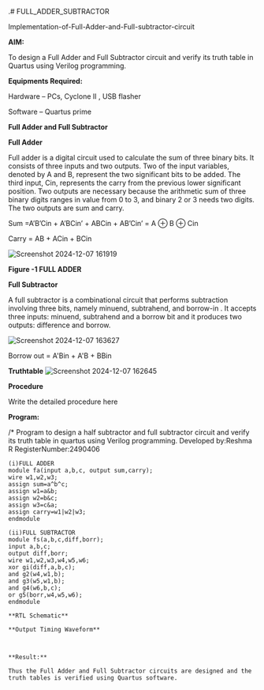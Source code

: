 .# FULL_ADDER_SUBTRACTOR

Implementation-of-Full-Adder-and-Full-subtractor-circuit

**AIM:**

To design a Full Adder and Full Subtractor circuit and verify its truth table in Quartus using Verilog programming.

**Equipments Required:**

Hardware – PCs, Cyclone II , USB flasher

Software – Quartus prime

**Full Adder and Full Subtractor**

**Full Adder**

Full adder is a digital circuit used to calculate the sum of three binary bits. It consists of three inputs and two outputs. Two of the input variables, denoted by A and B, represent the two significant bits to be added. The third input, Cin, represents the carry from the previous lower significant position. Two outputs are necessary because the arithmetic sum of three binary digits ranges in value from 0 to 3, and binary 2 or 3 needs two digits. The two outputs are sum and carry.

Sum =A’B’Cin + A’BCin’ + ABCin + AB’Cin’ = A ⊕ B ⊕ Cin 

Carry = AB + ACin + BCin

![Screenshot 2024-12-07 161919](https://github.com/user-attachments/assets/f7933385-6247-4f2d-aa52-d6da7a1ad4d0)

**Figure -1 FULL ADDER**

**Full Subtractor**

A full subtractor is a combinational circuit that performs subtraction involving three bits, namely minuend, subtrahend, and borrow-in . It accepts three inputs: minuend, subtrahend and a borrow bit and it produces two outputs: difference and borrow.

![Screenshot 2024-12-07 163627](https://github.com/user-attachments/assets/3fd04439-93db-414d-b72f-866fc10104b2)

Borrow out = A'Bin + A'B + BBin

**Truthtable**
![Screenshot 2024-12-07 162645](https://github.com/user-attachments/assets/1a9fa0f1-bcb1-42cf-a49d-b57e5db7232a)


**Procedure**

Write the detailed procedure here

**Program:**

/* Program to design a half subtractor and full subtractor circuit and verify its truth table in quartus using Verilog programming. Developed by:Reshma R RegisterNumber:2490406
```
(i)FULL ADDER
module fa(input a,b,c, output sum,carry);
wire w1,w2,w3;
assign sum=a^b^c;
assign w1=a&b;
assign w2=b&c;
assign w3=c&a;
assign carry=w1|w2|w3;
endmodule

(ii)FULL SUBTRACTOR
module fs(a,b,c,diff,borr);
input a,b,c;
output diff,borr;
wire w1,w2,w3,w4,w5,w6;
xor gi(diff,a,b,c);
and g2(w4,w1,b);
and g3(w5,w1,b);
and g4(w6,b,c);
or g5(borr,w4,w5,w6);
endmodule

**RTL Schematic**

**Output Timing Waveform**



**Result:**

Thus the Full Adder and Full Subtractor circuits are designed and the truth tables is verified using Quartus software.




